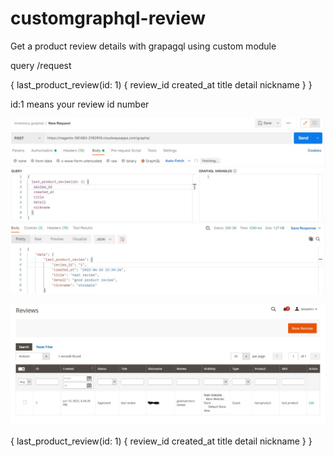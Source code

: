 # customgraphql-review
Get a product review details with grapagql using custom module


query /request

{
  last_product_review(id: 1) {
   review_id
   created_at
   title
   detail
   nickname
  }
}

id:1 means your review id number

![Test Image 1](web/test.jpeg)

![Test Image 1](web/test1.jpeg)


{
  last_product_review(id: 1) {
    review_id
    created_at
    title
    detail
    nickname
  }
}
